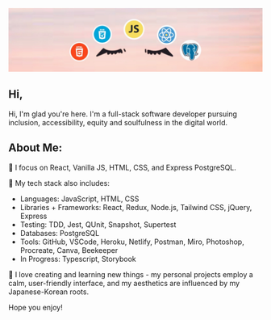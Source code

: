 ![Mira-Kine-Banner](./github.JPG)

## Hi,

Hi, I'm glad you're here. I'm a full-stack software developer pursuing inclusion, accessibility, equity and soulfulness in the digital world.

## About Me:

 🌸 I focus on React, Vanilla JS, HTML, CSS, and Express PostgreSQL.

 🌸 My tech stack also includes:
  - Languages: JavaScript, HTML, CSS
  - Libraries + Frameworks: React, Redux, Node.js, Tailwind CSS, jQuery, Express
  - Testing: TDD, Jest, QUnit, Snapshot, Supertest
  - Databases: PostgreSQL
  - Tools: GitHub, VSCode, Heroku, Netlify, Postman, Miro, Photoshop, Procreate, Canva, Beekeeper
  - In Progress: Typescript, Storybook

 🌸 I love creating and learning new things - my personal projects employ a calm, user-friendly interface, and my aesthetics are influenced by my Japanese-Korean roots. 
 
Hope you enjoy!

